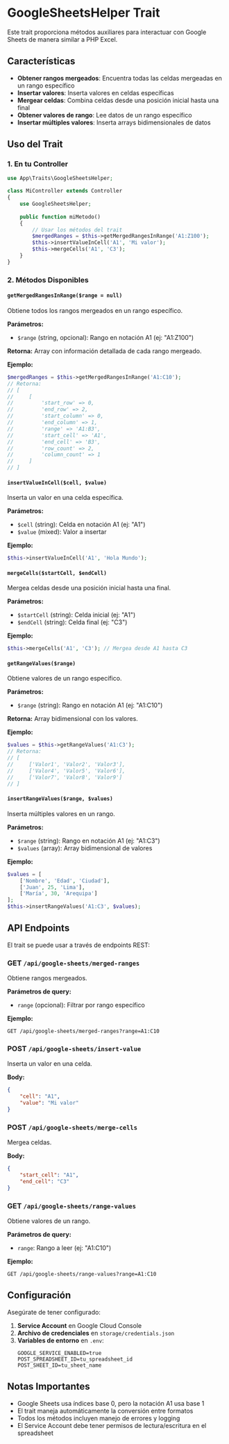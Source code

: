 # GoogleSheetsHelper Trait

Este trait proporciona métodos auxiliares para interactuar con Google Sheets de manera similar a PHP Excel.

## Características

- **Obtener rangos mergeados**: Encuentra todas las celdas mergeadas en un rango específico
- **Insertar valores**: Inserta valores en celdas específicas
- **Mergear celdas**: Combina celdas desde una posición inicial hasta una final
- **Obtener valores de rango**: Lee datos de un rango específico
- **Insertar múltiples valores**: Inserta arrays bidimensionales de datos

## Uso del Trait

### 1. En tu Controller

```php
use App\Traits\GoogleSheetsHelper;

class MiController extends Controller
{
    use GoogleSheetsHelper;
    
    public function miMetodo()
    {
        // Usar los métodos del trait
        $mergedRanges = $this->getMergedRangesInRange('A1:Z100');
        $this->insertValueInCell('A1', 'Mi valor');
        $this->mergeCells('A1', 'C3');
    }
}
```

### 2. Métodos Disponibles

#### `getMergedRangesInRange($range = null)`
Obtiene todos los rangos mergeados en un rango específico.

**Parámetros:**
- `$range` (string, opcional): Rango en notación A1 (ej: "A1:Z100")

**Retorna:** Array con información detallada de cada rango mergeado.

**Ejemplo:**
```php
$mergedRanges = $this->getMergedRangesInRange('A1:C10');
// Retorna:
// [
//     [
//         'start_row' => 0,
//         'end_row' => 2,
//         'start_column' => 0,
//         'end_column' => 1,
//         'range' => 'A1:B3',
//         'start_cell' => 'A1',
//         'end_cell' => 'B3',
//         'row_count' => 2,
//         'column_count' => 1
//     ]
// ]
```

#### `insertValueInCell($cell, $value)`
Inserta un valor en una celda específica.

**Parámetros:**
- `$cell` (string): Celda en notación A1 (ej: "A1")
- `$value` (mixed): Valor a insertar

**Ejemplo:**
```php
$this->insertValueInCell('A1', 'Hola Mundo');
```

#### `mergeCells($startCell, $endCell)`
Mergea celdas desde una posición inicial hasta una final.

**Parámetros:**
- `$startCell` (string): Celda inicial (ej: "A1")
- `$endCell` (string): Celda final (ej: "C3")

**Ejemplo:**
```php
$this->mergeCells('A1', 'C3'); // Mergea desde A1 hasta C3
```

#### `getRangeValues($range)`
Obtiene valores de un rango específico.

**Parámetros:**
- `$range` (string): Rango en notación A1 (ej: "A1:C10")

**Retorna:** Array bidimensional con los valores.

**Ejemplo:**
```php
$values = $this->getRangeValues('A1:C3');
// Retorna:
// [
//     ['Valor1', 'Valor2', 'Valor3'],
//     ['Valor4', 'Valor5', 'Valor6'],
//     ['Valor7', 'Valor8', 'Valor9']
// ]
```

#### `insertRangeValues($range, $values)`
Inserta múltiples valores en un rango.

**Parámetros:**
- `$range` (string): Rango en notación A1 (ej: "A1:C3")
- `$values` (array): Array bidimensional de valores

**Ejemplo:**
```php
$values = [
    ['Nombre', 'Edad', 'Ciudad'],
    ['Juan', 25, 'Lima'],
    ['María', 30, 'Arequipa']
];
$this->insertRangeValues('A1:C3', $values);
```

## API Endpoints

El trait se puede usar a través de endpoints REST:

### GET `/api/google-sheets/merged-ranges`
Obtiene rangos mergeados.

**Parámetros de query:**
- `range` (opcional): Filtrar por rango específico

**Ejemplo:**
```
GET /api/google-sheets/merged-ranges?range=A1:C10
```

### POST `/api/google-sheets/insert-value`
Inserta un valor en una celda.

**Body:**
```json
{
    "cell": "A1",
    "value": "Mi valor"
}
```

### POST `/api/google-sheets/merge-cells`
Mergea celdas.

**Body:**
```json
{
    "start_cell": "A1",
    "end_cell": "C3"
}
```

### GET `/api/google-sheets/range-values`
Obtiene valores de un rango.

**Parámetros de query:**
- `range`: Rango a leer (ej: "A1:C10")

**Ejemplo:**
```
GET /api/google-sheets/range-values?range=A1:C10
```

## Configuración

Asegúrate de tener configurado:

1. **Service Account** en Google Cloud Console
2. **Archivo de credenciales** en `storage/credentials.json`
3. **Variables de entorno** en `.env`:
   ```
   GOOGLE_SERVICE_ENABLED=true
   POST_SPREADSHEET_ID=tu_spreadsheet_id
   POST_SHEET_ID=tu_sheet_name
   ```

## Notas Importantes

- Google Sheets usa índices base 0, pero la notación A1 usa base 1
- El trait maneja automáticamente la conversión entre formatos
- Todos los métodos incluyen manejo de errores y logging
- El Service Account debe tener permisos de lectura/escritura en el spreadsheet
